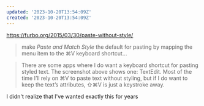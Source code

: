 ```yaml
---
updated: '2023-10-20T13:54:09Z'
created: '2023-10-20T13:54:09Z'
---
```

https://furbo.org/2015/03/30/paste-without-style/

> make _Paste and Match Style_ the default for pasting by mapping the menu item to the ⌘V keyboard shortcut... 

> There are some apps where I do want a keyboard shortcut for pasting styled text. The screenshot above shows one: TextEdit. Most of the time I’ll rely on ⌘V to paste text without styling, but if I do want to keep the text’s attributes, ⇧⌘V is just a keystroke away.

I didn't realize that I've wanted exactly this for years